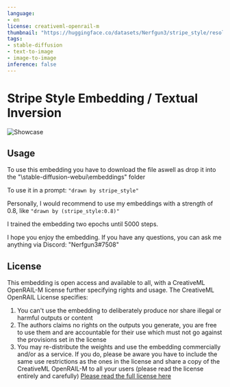 ```yaml
---
language:
- en
license: creativeml-openrail-m
thumbnail: "https://huggingface.co/datasets/Nerfgun3/stripe_style/resolve/main/stripe_style_showcase.jpg"
tags:
- stable-diffusion
- text-to-image
- image-to-image
inference: false
---
```


# Stripe Style Embedding / Textual Inversion

<img alt="Showcase" src="https://huggingface.co/datasets/Nerfgun3/stripe_style/resolve/main/stripe_style_showcase.jpg"/>

## Usage

To use this embedding you have to download the file aswell as drop it into the "\stable-diffusion-webui\embeddings" folder

To use it in a prompt: ```"drawn by stripe_style"```

Personally, I would recommend to use my embeddings with a strength of 0.8, like ```"drawn by (stripe_style:0.8)"```

I trained the embedding two epochs until 5000 steps.

I hope you enjoy the embedding. If you have any questions, you can ask me anything via Discord: "Nerfgun3#7508"

## License

This embedding is open access and available to all, with a CreativeML OpenRAIL-M license further specifying rights and usage.
The CreativeML OpenRAIL License specifies: 

1. You can't use the embedding to deliberately produce nor share illegal or harmful outputs or content 
2. The authors claims no rights on the outputs you generate, you are free to use them and are accountable for their use which must not go against the provisions set in the license
3. You may re-distribute the weights and use the embedding commercially and/or as a service. If you do, please be aware you have to include the same use restrictions as the ones in the license and share a copy of the CreativeML OpenRAIL-M to all your users (please read the license entirely and carefully)
[Please read the full license here](https://huggingface.co/spaces/CompVis/stable-diffusion-license)